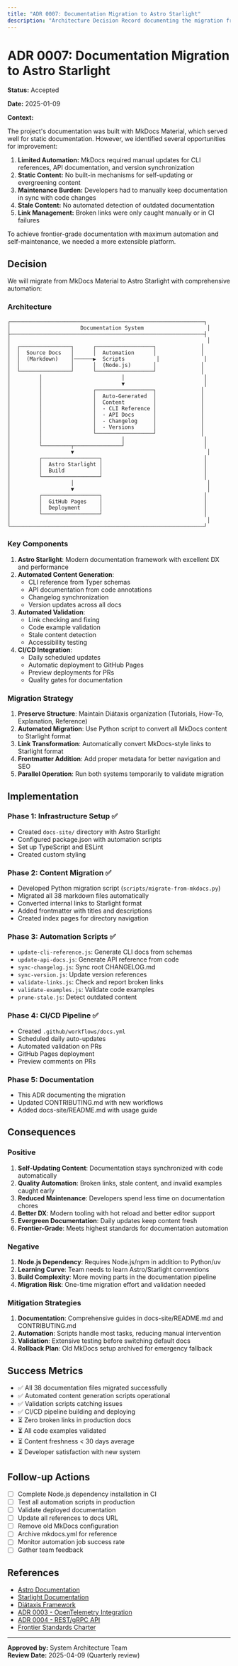 ```yaml
---
title: "ADR 0007: Documentation Migration to Astro Starlight"
description: "Architecture Decision Record documenting the migration from MkDocs to Astro Starlight"
---
```


# ADR 0007: Documentation Migration to Astro Starlight

**Status:** Accepted

**Date:** 2025-01-09

**Context:**

The project's documentation was built with MkDocs Material, which served well for static documentation. However, we identified several opportunities for improvement:

1. **Limited Automation:** MkDocs required manual updates for CLI references, API documentation, and version synchronization
2. **Static Content:** No built-in mechanisms for self-updating or evergreening content
3. **Maintenance Burden:** Developers had to manually keep documentation in sync with code changes
4. **Stale Content:** No automated detection of outdated documentation
5. **Link Management:** Broken links were only caught manually or in CI failures

To achieve frontier-grade documentation with maximum automation and self-maintenance, we needed a more extensible platform.

## Decision

We will migrate from MkDocs Material to Astro Starlight with comprehensive automation:

### Architecture

```
┌─────────────────────────────────────────────────────────────┐
│                      Documentation System                    │
├─────────────────────────────────────────────────────────────┤
│                                                              │
│  ┌────────────────┐      ┌──────────────────┐              │
│  │  Source Docs   │      │  Automation      │              │
│  │  (Markdown)    │──────▶  Scripts          │              │
│  │                │      │  (Node.js)       │              │
│  └────────────────┘      └──────────────────┘              │
│         │                         │                         │
│         │                         ▼                         │
│         │                ┌──────────────────┐              │
│         │                │  Auto-Generated  │              │
│         │                │  Content         │              │
│         │                │  - CLI Reference │              │
│         │                │  - API Docs      │              │
│         │                │  - Changelog     │              │
│         │                │  - Versions      │              │
│         │                └──────────────────┘              │
│         │                         │                         │
│         └─────────┬───────────────┘                         │
│                   ▼                                          │
│         ┌──────────────────┐                                │
│         │  Astro Starlight │                                │
│         │  Build           │                                │
│         └──────────────────┘                                │
│                   │                                          │
│                   ▼                                          │
│         ┌──────────────────┐                                │
│         │  GitHub Pages    │                                │
│         │  Deployment      │                                │
│         └──────────────────┘                                │
│                                                              │
└─────────────────────────────────────────────────────────────┘
```

### Key Components

1. **Astro Starlight**: Modern documentation framework with excellent DX and performance
2. **Automated Content Generation**:
   - CLI reference from Typer schemas
   - API documentation from code annotations
   - Changelog synchronization
   - Version updates across all docs
3. **Automated Validation**:
   - Link checking and fixing
   - Code example validation
   - Stale content detection
   - Accessibility testing
4. **CI/CD Integration**:
   - Daily scheduled updates
   - Automatic deployment to GitHub Pages
   - Preview deployments for PRs
   - Quality gates for documentation

### Migration Strategy

1. **Preserve Structure**: Maintain Diátaxis organization (Tutorials, How-To, Explanation, Reference)
2. **Automated Migration**: Use Python script to convert all MkDocs content to Starlight format
3. **Link Transformation**: Automatically convert MkDocs-style links to Starlight format
4. **Frontmatter Addition**: Add proper metadata for better navigation and SEO
5. **Parallel Operation**: Run both systems temporarily to validate migration

## Implementation

### Phase 1: Infrastructure Setup ✅

- Created `docs-site/` directory with Astro Starlight
- Configured package.json with automation scripts
- Set up TypeScript and ESLint
- Created custom styling

### Phase 2: Content Migration ✅

- Developed Python migration script (`scripts/migrate-from-mkdocs.py`)
- Migrated all 38 markdown files automatically
- Converted internal links to Starlight format
- Added frontmatter with titles and descriptions
- Created index pages for directory navigation

### Phase 3: Automation Scripts ✅

- `update-cli-reference.js`: Generate CLI docs from schemas
- `update-api-docs.js`: Generate API reference from code
- `sync-changelog.js`: Sync root CHANGELOG.md
- `sync-version.js`: Update version references
- `validate-links.js`: Check and report broken links
- `validate-examples.js`: Validate code examples
- `prune-stale.js`: Detect outdated content

### Phase 4: CI/CD Pipeline ✅

- Created `.github/workflows/docs.yml`
- Scheduled daily auto-updates
- Automated validation on PRs
- GitHub Pages deployment
- Preview comments on PRs

### Phase 5: Documentation

- This ADR documenting the migration
- Updated CONTRIBUTING.md with new workflows
- Added docs-site/README.md with usage guide

## Consequences

### Positive

1. **Self-Updating Content**: Documentation stays synchronized with code automatically
2. **Quality Automation**: Broken links, stale content, and invalid examples caught early
3. **Reduced Maintenance**: Developers spend less time on documentation chores
4. **Better DX**: Modern tooling with hot reload and better editor support
5. **Evergreen Documentation**: Daily updates keep content fresh
6. **Frontier-Grade**: Meets highest standards for documentation automation

### Negative

1. **Node.js Dependency**: Requires Node.js/npm in addition to Python/uv
2. **Learning Curve**: Team needs to learn Astro/Starlight conventions
3. **Build Complexity**: More moving parts in the documentation pipeline
4. **Migration Risk**: One-time migration effort and validation needed

### Mitigation Strategies

1. **Documentation**: Comprehensive guides in docs-site/README.md and CONTRIBUTING.md
2. **Automation**: Scripts handle most tasks, reducing manual intervention
3. **Validation**: Extensive testing before switching default docs
4. **Rollback Plan**: Old MkDocs setup archived for emergency fallback

## Success Metrics

- ✅ All 38 documentation files migrated successfully
- ✅ Automated content generation scripts operational
- ✅ Validation scripts catching issues
- ✅ CI/CD pipeline building and deploying
- ⏳ Zero broken links in production docs
- ⏳ All code examples validated
- ⏳ Content freshness < 30 days average
- ⏳ Developer satisfaction with new system

## Follow-up Actions

- [ ] Complete Node.js dependency installation in CI
- [ ] Test all automation scripts in production
- [ ] Validate deployed documentation
- [ ] Update all references to docs URL
- [ ] Remove old MkDocs configuration
- [ ] Archive mkdocs.yml for reference
- [ ] Monitor automation job success rate
- [ ] Gather team feedback

## References

- [Astro Documentation](https://docs.astro.build/)
- [Starlight Documentation](https://starlight.astro.build/)
- [Diátaxis Framework](https://diataxis.fr/)
- [ADR 0003 - OpenTelemetry Integration](0003-opentelemetry-integration.md)
- [ADR 0004 - REST/gRPC API](0004-rest-grpc-api.md)
- [Frontier Standards Charter](../explanation/frontier-standards.md)

---

**Approved by:** System Architecture Team  
**Review Date:** 2025-04-09 (Quarterly review)
